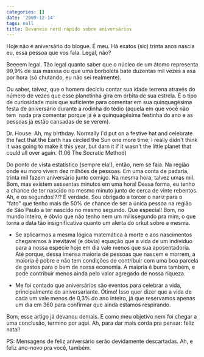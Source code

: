 ```yaml
---
categories: []
date: '2009-12-14'
tags: null
title: Devaneio nerd rápido sobre aniversários
---
```


Hoje não é aniversário do blogue. É meu. Há exatos (sic) trinta anos nascia eu, essa pessoa que vos fala. Legal, não?

Beeeem legal. Tão legal quanto saber que o núcleo de um átomo representa 99,9% de sua masssa ou que uma borboleta bate duzentas mil vezes a asa por hora (só chutando, eu não sei realmente).

Ou saber, talvez, que o homem deciciu contar sua idade terrena através do número de vezes que esse planetinha gira em órbita de sua estrela. É o tipo de curiosidade mais que suficiente para comentar em sua quinquagésima festa de aniversário durante a rodinha do tédio (aquela em que você não tem  nada pra comentar porque já é a quinquagésima festinha do ano e as pessoas já estão cansadas de se verem).

Dr. House: Ah, my birthday. Normally I'd put on a festive hat and celebrate the fact that the Earth has circled the Sun one more time; I really didn't think it was going to make it this year, but darn it if it wasn't the little planet that could all over again. (1.06 The Socratic Method)

Do ponto de vista estatístico (sempre ela!), então, nem se fala. Na região onde eu moro vivem dez milhões de pessoas. Em uma conta de padaria, trinta mil fazem aniversário junto comigo. Na mesma hora, talvez umas mil. Bom, mas existem sessentas minutos em uma hora! Dessa forma, eu tenho a chance de ter nascido no mesmo minuto junto de cerca de vinte rebentos. Ah, e os segundos!?!? É verdade. Sou obrigado a torcer o nariz para o "fato" que tenho mais de 50% de chance de ser a única pessoa na região de São Paulo a ter nascido no mesmo segundo. Que especial! Bom, no mundo inteiro, é óbvio que não tenho nem um milissegundo pra mim, o que torna a data tão insignificativa quanto um alerta do orkut sobre a mesma.

	
  * Se aplicarmos a mesma lógica matemática à morte e aos nascimentos chegaremos à inevitável (e óbvia) equação que a vida de um indivíduo para a nossa espécie hoje em dia vale menos que sua aposentadoria. Até porque, dessa imensa maioria de pessoas que nascem e morrem, a maioria é pobre e não tem condições de contribuir com uma boa parcela de gastos para o bem de nossa economia. A maioria é burra também, e pode contribuir menos ainda pelo valor agregado de nossa riqueza.

	
  * Me foi contado que aniversários são eventos para celebrar a vida, principalmente do aniversariante. Ótimo! Isso quer dizer que a vida de cada um vale menos de 0,3% do ano inteiro, já que reservamos apenas um dia em 360 para confirmar que ainda estamos respirando.

Bom, esse artigo já devanou demais. E como meu objetivo nem foi chegar a uma conclusão, termino por aqui. Ah, para dar mais corda pra pensar: feliz natal!

PS: Mensagens de feliz aniversário serão devidamente descartadas. Ah, e feliz ano-novo pra você, também.